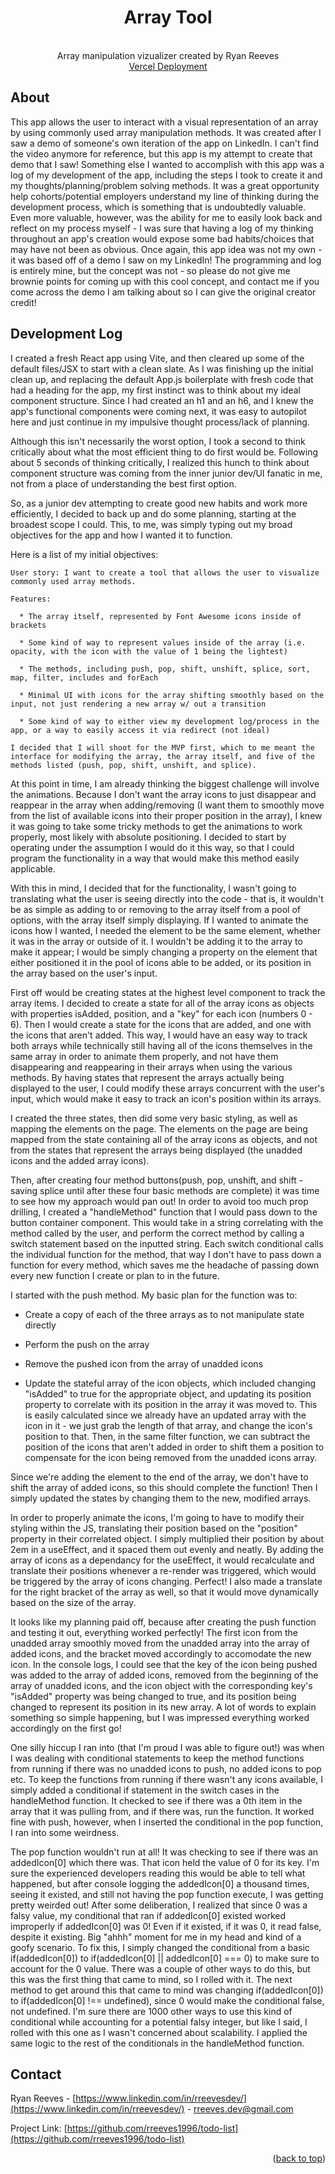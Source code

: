 <a name="readme-top"></a>

<div align="center">
<h1 align="center">Array Tool</h1>

  <p align="center">
    <br />
    Array manipulation vizualizer created by Ryan Reeves
    <br />
    <a href='https://array-tool.vercel.app/'>Vercel Deployment</a>
  </p>
</div>

## About

<!-- <img src='./src/assets/app.PNG' alt='screenshot' width="600"> -->

This app allows the user to interact with a visual representation of an array by using commonly used array manipulation methods. It was created after I saw a demo of someone's own iteration of the app on LinkedIn. I can't find the video anymore for reference, but this app is my attempt to create that demo that I saw!
Something else I wanted to accomplish with this app was a log of my development of the app, including the steps I took to create it and my thoughts/planning/problem solving methods. It was a great opportunity help cohorts/potential employers understand my line of thinking during the development process, which is something that is undoubtedly valuable. Even more valuable, however, was the ability for me to easily look back and reflect on my process myself - I was sure that having a log of my thinking throughout an app's creation would expose some bad habits/choices that may have not been as obvious.
Once again, this app idea was not my own - it was based off of a demo I saw on my LinkedIn! The programming and log is entirely mine, but the concept was not - so please do not give me brownie points for coming up with this cool concept, and contact me if you come across the demo I am talking about so I can give the original creator credit!

## Development Log

I created a fresh React app using Vite, and then cleared up some of the default files/JSX to start with a clean slate. As I was finishing up the initial clean up, and replacing the default App.js boilerplate with fresh code that had a heading for the app, my first instinct was to think about my ideal component structure. Since I had created an h1 and an h6, and I knew the app's functional components were coming next, it was easy to autopilot here and just continue in my impulsive thought process/lack of planning.

Although this isn't necessarily the worst option, I took a second to think critically about what the most efficient thing to do first would be. Following about 5 seconds of thinking critically, I realized this hunch to think about component structure was coming from the inner junior dev/UI fanatic in me, not from a place of understanding the best first option.

So, as a junior dev attempting to create good new habits and work more efficiently, I decided to back up and do some planning, starting at the broadest scope I could. This, to me, was simply typing out my broad objectives for the app and how I wanted it to function.

Here is a list of my initial objectives:

    User story: I want to create a tool that allows the user to visualize commonly used array methods.

    Features:

      * The array itself, represented by Font Awesome icons inside of brackets

      * Some kind of way to represent values inside of the array (i.e. opacity, with the icon with the value of 1 being the lightest)

      * The methods, including push, pop, shift, unshift, splice, sort, map, filter, includes and forEach

      * Minimal UI with icons for the array shifting smoothly based on the input, not just rendering a new array w/ out a transition

      * Some kind of way to either view my development log/process in the app, or a way to easily access it via redirect (not ideal)

    I decided that I will shoot for the MVP first, which to me meant the interface for modifying the array, the array itself, and five of the methods listed (push, pop, shift, unshift, and splice).

At this point in time, I am already thinking the biggest challenge will involve the animations. Because I don't want the array icons to just disappear and reappear in the array when adding/removing (I want them to smoothly move from the list of available icons into their proper position in the array), I knew it was going to take some tricky methods to get the animations to work properly, most likely with absolute positioning. I decided to start by operating under the assumption I would do it this way, so that I could program the functionality in a way that would make this method easily applicable.

With this in mind, I decided that for the functionality, I wasn't going to translating what the user is seeing directly into the code - that is, it wouldn't be as simple as adding to or removing to the array itself from a pool of options, with the array itself simply displaying. If I wanted to animate the icons how I wanted, I needed the element to be the same element, whether it was in the array or outside of it. I wouldn't be adding it to the array to make it appear; I would be simply changing a property on the element that either positioned it in the pool of icons able to be added, or its position in the array based on the user's input.

First off would be creating states at the highest level component to track the array items. I decided to create a state for all of the array icons as objects with properties isAdded, position, and a "key" for each icon (numbers 0 - 6). Then I would create a state for the icons that are added, and one with the icons that aren't added. This way, I would have an easy way to track both arrays while technically still having all of the icons themselves in the same array in order to animate them properly, and not have them disappearing and reappearing in their arrays when using the various methods. By having states that represent the arrays actually being displayed to the user, I could modify these arrays concurrent with the user's input, which would make it easy to track an icon's position within its arrays.

I created the three states, then did some very basic styling, as well as mapping the elements on the page. The elements on the page are being mapped from the state containing all of the array icons as objects, and not from the states that represent the arrays being displayed (the unadded icons and the added array icons).

Then, after creating four method buttons(push, pop, unshift, and shift - saving splice until after these four basic methods are complete) it was time to see how my approach would pan out! In order to avoid too much prop drilling, I created a "handleMethod" function that I would pass down to the button container component. This would take in a string correlating with the method called by the user, and perform the correct method by calling a switch statement based on the inputted string. Each switch conditional calls the individual function for the method, that way I don't have to pass down a function for every method, which saves me the headache of passing down every new function I create or plan to in the future.

I started with the push method. My basic plan for the function was to:

- Create a copy of each of the three arrays as to not manipulate state directly

- Perform the push on the array

- Remove the pushed icon from the array of unadded icons

- Update the stateful array of the icon objects, which included changing "isAdded" to true for the appropriate object, and updating its position property to correlate with its position in the array it was moved to. This is easily calculated since we already have an updated array with the icon in it - we just grab the length of that array, and change the icon's position to that. Then, in the same filter function, we can subtract the position of the icons that aren't added in order to shift them a position to compensate for the icon being removed from the unadded icons array.

Since we're adding the element to the end of the array, we don't have to shift the array of added icons, so this should complete the function! Then I simply updated the states by changing them to the new, modified arrays.

In order to properly animate the icons, I'm going to have to modify their styling within the JS, translating their position based on the "position" property in their correlated object. I simply multiplied their position by about 2em in a useEffect, and it spaced them out evenly and neatly. By adding the array of icons as a dependancy for the useEffect, it would recalculate and translate their positions whenever a re-render was triggered, which would be triggered by the array of icons changing. Perfect! I also made a translate for the right bracket of the array as well, so that it would move dynamically based on the size of the array.

It looks like my planning paid off, because after creating the push function and testing it out, everything worked perfectly! The first icon from the unadded array smoothly moved from the unadded array into the array of added icons, and the bracket moved accordingly to accomodate the new icon. In the console logs, I could see that the key of the icon being pushed was added to the array of added icons, removed from the beginning of the array of unadded icons, and the icon object with the corresponding key's "isAdded" property was being changed to true, and its position being changed to represent its position in its new array. A lot of words to explain something so simple happening, but I was impressed everything worked accordingly on the first go!

One silly hiccup I ran into (that I'm proud I was able to figure out!) was when I was dealing with conditional statements to keep the method functions from running if there was no unadded icons to push, no added icons to pop etc. To keep the functions from running if there wasn't any icons available, I simply added a conditional if statement in the switch cases in the handleMethod function. It checked to see if there was a 0th item in the array that it was pulling from, and if there was, run the function. It worked fine with push, however, when I inserted the conditional in the pop function, I ran into some weirdness.

The pop function wouldn't run at all! It was checking to see if there was an addedIcon[0] which there was. That icon held the value of 0 for its key. I'm sure the experienced developers reading this would be able to tell what happened, but after console logging the addedIcon[0] a thousand times, seeing it existed, and still not having the pop function execute, I was getting pretty weirded out! After some deliberation, I realized that since 0 was a falsy value, my conditional that ran if addedIcon[0] existed worked improperly if addedIcon[0] was 0! Even if it existed, if it was 0, it read false, despite it existing. Big "ahhh" moment for me in my head and kind of a goofy scenario. To fix this, I simply changed the conditional from a basic if(addedIcon[0]) to if(addedIcon[0] || addedIcon[0] === 0) to make sure to account for the 0 value. There was a couple of other ways to do this, but this was the first thing that came to mind, so I rolled with it. The next method to get around this that came to mind was changing if(addedIcon[0]) to if(addedIcon[0] !== undefined), since 0 would make the conditional false, not undefined. I'm sure there are 1000 other ways to use this kind of conditional while accounting for a potential falsy integer, but like I said, I rolled with this one as I wasn't concerned about scalability. I applied the same logic to the rest of the conditionals in the handleMethod function.

## Contact

Ryan Reeves - [https://www.linkedin.com/in/rreevesdev/](https://www.linkedin.com/in/rreevesdev/) - rreeves.dev@gmail.com

Project Link: [https://github.com/rreeves1996/todo-list](https://github.com/rreeves1996/todo-list)

<p align="right">(<a href="#readme-top">back to top</a>)</p>
